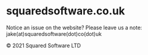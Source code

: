 # squaredsoftware.co.uk

Notice an issue on the website? Please leave us a note: jake(at)squaredsoftware(dot)co(dot)uk

© 2021 Squared Software LTD
